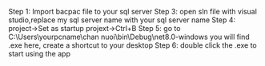 Step 1: Import bacpac file to your sql server
Step 3: open sln file with visual studio,replace my sql server name with your sql server name
Step 4: project->Set as startup projext->Ctrl+B
Step 5: go to C:\Users\yourpcname\chan nuoi\bin\Debug\net8.0-windows you will find .exe here, create a shortcut to your desktop
Step 6: double click the .exe to start using the app
